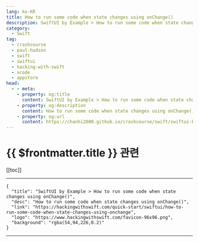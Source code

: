 ```yaml
---
lang: ko-KR
title: How to run some code when state changes using onChange()
description: SwiftUI by Example > How to run some code when state changes using onChange()
category:
  - Swift
tag: 
  - crashcourse
  - paul-hudson
  - swift
  - swiftui
  - hacking-with-swift
  - xcode
  - appstore
head:
  - - meta:
    - property: og:title
      content: SwiftUI by Example > How to run some code when state changes using onChange()
    - property: og:description
      content: How to run some code when state changes using onChange()
    - property: og:url
      content: https://chanhi2000.github.io/crashcourse/swift/swiftui-by-example/09-advanced-state/how-to-run-some-code-when-state-changes-using-onchange.html
---
```


# {{ $frontmatter.title }} 관련

[[toc]]

---

```component VPCard
{
  "title": "SwiftUI by Example > How to run some code when state changes using onChange()",
  "desc": "How to run some code when state changes using onChange()",
  "link": "https://hackingwithswift.com/quick-start/swiftui/how-to-run-some-code-when-state-changes-using-onchange",
  "logo": "https://www.hackingwithswift.com/favicon-96x96.png",
  "background": "rgba(54,94,226,0.2)"
}
```

---

<TagLinks />